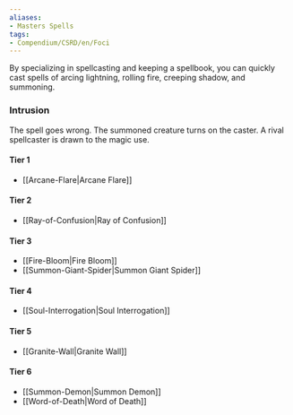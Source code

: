 ```yaml
---  
aliases:  
- Masters Spells  
tags:  
- Compendium/CSRD/en/Foci  
---
```

  
By specializing in spellcasting and keeping a spellbook, you can quickly cast spells of arcing lightning, rolling fire, creeping shadow, and summoning.  
 ### Intrusion  
The spell goes wrong. The summoned creature turns on the caster. A rival spellcaster is drawn to the magic use.
  
#### Tier 1  
* [[Arcane-Flare|Arcane Flare]]  
#### Tier 2  
  
* [[Ray-of-Confusion|Ray of Confusion]]  
#### Tier 3  
  
  - [[Fire-Bloom|Fire Bloom]]  
  - [[Summon-Giant-Spider|Summon Giant Spider]]  
#### Tier 4  
  
* [[Soul-Interrogation|Soul Interrogation]]  
#### Tier 5  
  
* [[Granite-Wall|Granite Wall]]  
#### Tier 6  
  
  - [[Summon-Demon|Summon Demon]]  
  - [[Word-of-Death|Word of Death]]  
